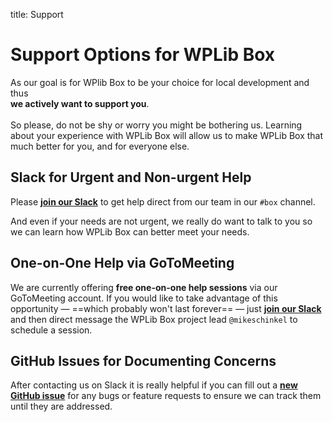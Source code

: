 title: Support

# Support Options for WPLib Box

As our goal is for WPlib Box to be your choice for local development and thus   
**we actively want to support you**. 
<br><br>
So please, do not be shy or worry you might be bothering us. Learning 
about your experience with WPLib Box  will allow us to make WPLib Box 
that much better for you, and for everyone else. 

## Slack for Urgent **and** Non-urgent Help
Please [**join our Slack**](https://launchpass.com/wplib) to get help direct 
from our team in our `#box` channel.  

And even if your needs are not urgent, we really do want to talk to you 
so we can learn how WPLib Box can better meet your needs.  

## One-on-One Help via GoToMeeting
We are currently offering **free one-on-one help sessions** via our GoToMeeting account. If you would 
like to take advantage of this opportunity &mdash; ==which probably won't last forever== &mdash;
just [**join our Slack**](https://launchpass.com/wplib) and then direct message the WPLib Box 
project lead `@mikeschinkel` to schedule a session.

## GitHub Issues for Documenting Concerns
After contacting us on Slack it is really helpful if you can fill out a 
[**new GitHub issue**](https://github.com/wplib/wplib-box/issues/new) for any bugs or feature requests 
to ensure we can track them until they are addressed.      
